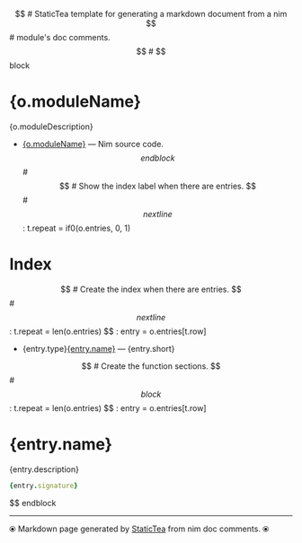 $$ # StaticTea template for generating a markdown document from a nim
$$ # module's doc comments.
$$ #
$$ block
# {o.moduleName}

{o.moduleDescription}

* [{o.moduleName}](../src/{o.moduleName}) &mdash; Nim source code.
$$ endblock
$$ #
$$ # Show the index label when there are entries.
$$ #
$$ nextline
$$ : t.repeat = if0(o.entries, 0, 1)
# Index

$$ # Create the index when there are entries.
$$ #
$$ nextline
$$ : t.repeat = len(o.entries)
$$ : entry = o.entries[t.row]
* {entry.type}[{entry.name}](#{entry.anchor}) &mdash; {entry.short}

$$ # Create the function sections.
$$ #
$$ block
$$ : t.repeat = len(o.entries)
$$ : entry = o.entries[t.row]
# {entry.name}

{entry.description}

~~~nim
{entry.signature}
~~~

$$ endblock

---
⦿ Markdown page generated by [StaticTea](https://github.com/flenniken/statictea/) from nim doc comments. ⦿

